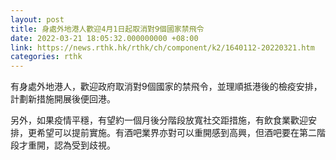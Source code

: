 ```yaml
---
layout: post
title: 身處外地港人歡迎4月1日起取消對9個國家禁飛令
date: 2022-03-21 18:05:32.000000000 +08:00
link: https://news.rthk.hk/rthk/ch/component/k2/1640112-20220321.htm
categories: rthk
---
```


有身處外地港人，歡迎政府取消對9個國家的禁飛令，並理順抵港後的檢疫安排，計劃新措施開展後便回港。

另外，如果疫情平穩，有望約一個月後分階段放寬社交距措施，有飲食業歡迎安排，更希望可以提前實施。有酒吧業界亦對可以重開感到高興，但酒吧要在第二階段才重開，認為受到歧視。
